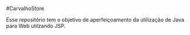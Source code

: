 #CarvalhoStore

Esse repositório tem o objetivo de aperfeiçoamento da utilização de Java para Web utilzando JSP.
